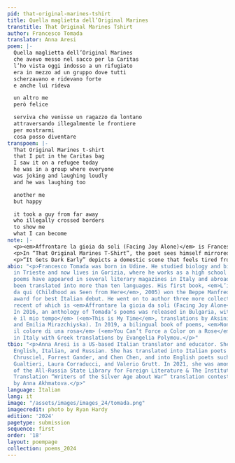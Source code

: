 ```yaml
---
pid: that-original-marines-tshirt
title: Quella maglietta dell’Original Marines
transtitle: That Original Marines Tshirt
author: Francesco Tomada
translator: Anna Aresi
poem: |-
  Quella maglietta dell’Original Marines
  che avevo messo nel sacco per la Caritas
  l’ho vista oggi indosso a un rifugiato
  era in mezzo ad un gruppo dove tutti
  scherzavano e ridevano forte
  e anche lui rideva

  un altro me
  però felice

  serviva che venisse un ragazzo da lontano
  attraversando illegalmente le frontiere
  per mostrarmi
  cosa posso diventare
transpoem: |-
  That Original Marines t-shirt
  that I put in the Caritas bag
  I saw it on a refugee today
  he was in a group where everyone
  was joking and laughing loudly
  and he was laughing too

  another me
  but happy

  it took a guy from far away
  who illegally crossed borders
  to show me
  what I can become
note: |-
  <p><em>Affrontare la gioia da soli (Facing Joy Alone)</em> is Francesco Tomada’s latest collection. This book, I believe, is meant to be enjoyed as a whole. Each poem is like a star in a constellation: you can look at one star and enjoy its beauty, but the bigger picture can be seen only when taking in the whole constellation. Each poem captures a moment, often seemingly insignificant, and together with all the other moments they make up a life and the search for meaning in it. Many texts also contain a revelation, a moment that illuminates the situation and propels further reflection and/or action. For these reasons, it was difficult to make a selection from the book. I feared that by plucking a few texts out of the whole, they would not be as meaningful and enjoyable. Eventually, I settled for these two, which well exemplify the spirit of <em>Facing Joy Alone</em>.</p>
  <p>In “That Original Marines T-Shirt”, the poet sees himself mirrored in another: a refugee, an illegal outcast, is wearing the shirt that the poet donated to the Catholic charity Caritas. This person is in a group of people and looks happy, laughing and joking with his friends. He looks like the poet — wearing the poet’s old clothes — but is at the same time very different because of his happiness: “another me / but happy.” The poem closes, however, on an optimistic note, with the realization that this refugee is showing the poet who he can become.</p>
  <p>“It Gets Dark Early” depicts a domestic scene that feels tired from the outset: what is left of dinner — dirty dishes and half-drunk bottles — represent what is left of the couple’s love, a lie compared to the promises they used to make to each other. A revelation (“we lied”) propels a realization (“the verb to love makes sense only in the present (tense)”) and an action that contains a seed of hope (“I reach my hand out”).</p>
abio: "<p>Francesco Tomada was born in Udine. He studied biology and biochemistry
  in Trieste and now lives in Gorizia, where he works as a high school teacher. His
  poems have appeared in several literary magazines in Italy and abroad and they’ve
  been translated into more than ten languages. His first book, <em>L’infanzia vista
  da qui (Childhood as Seen from Here</em>, 2005) won the Beppe Manfredi literary
  award for best Italian debut. He went on to author three more collections, the most
  recent of which is <em>Affrontare la gioia da soli (Facing Joy Alone</em>, 2021).
  In 2016, an anthology of Tomada’s poems was released in Bulgaria, with the title <em>Questo
  è il mio tempo</em> (<em>This is My Time</em>, translations by Aksinia Mihaylova
  and Emilia Mirazchiyska). In 2019, a bilingual book of poems, <em>Non si può imporre
  il colore di una rosa</em> (<em>You Can’t Force a Color on a Rose</em>) was published
  in Italy with Greek translations by Evangelia Polymou.</p>"
tbio: "<p>Anna Aresi is a US-based Italian translator and educator. She works with
  English, Italian, and Russian. She has translated into Italian poets such as Ewa
  Chrusciel, Forrest Gander, and Chen Chen, and into English poets such as Mariangela
  Gualtieri, Laura Corraducci, and Valerio Grutt. In 2021, she was among the winners
  of the All-Russia State Library for Foreign Literature & The Institute for Literary
  Translation “Writers of the Silver Age about War” translation contest, with a poem
  by Anna Akhmatova.</p>"
language: Italian
lang: it
image: "/assets/images/images_24/tomada.png"
imagecredit: photo by Ryan Hardy
edition: '2024'
pagetype: submission
sequence: first
order: '18'
layout: poempage
collection: poems_2024
---
```

